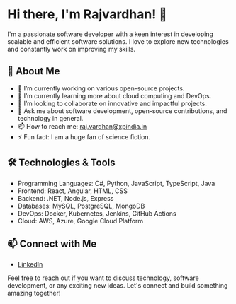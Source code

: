 # Hi there, I'm Rajvardhan! 👋

I'm a passionate software developer with a keen interest in developing scalable and efficient software solutions. I love to explore new technologies and constantly work on improving my skills.

## 🚀 About Me

- 🔭 I’m currently working on various open-source projects.
- 🌱 I’m currently learning more about cloud computing and DevOps.
- 👯 I’m looking to collaborate on innovative and impactful projects.
- 💬 Ask me about software development, open-source contributions, and technology in general.
- 📫 How to reach me: [raj.vardhan@xpindia.in](mailto:raj.vardhan@xpindia.in)
- ⚡ Fun fact: I am a huge fan of science fiction.

## 🛠️ Technologies & Tools

- Programming Languages: C#, Python, JavaScript, TypeScript, Java
- Frontend: React, Angular, HTML, CSS
- Backend: .NET, Node.js, Express
- Databases: MySQL, PostgreSQL, MongoDB
- DevOps: Docker, Kubernetes, Jenkins, GitHub Actions
- Cloud: AWS, Azure, Google Cloud Platform

## 📫 Connect with Me

- [LinkedIn](https://www.linkedin.com/in/raj-vardhan-singh-353730128/)

Feel free to reach out if you want to discuss technology, software development, or any exciting new ideas. Let's connect and build something amazing together!
